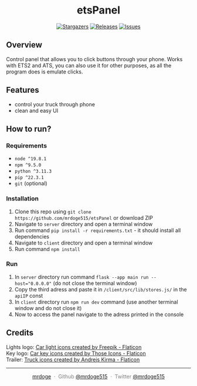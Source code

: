 <h1 align="center">
etsPanel
</h1>

<p align="center">
	<a href="https://github.com/mrdoge515/etsPanel/stargazers">
		<img alt="Stargazers" src="https://img.shields.io/github/stars/mrdoge515/etsPanel?style=for-the-badge&logo=starship&color=C9CBFF&logoColor=D9E0EE&labelColor=302D41"></a>
	<a href="https://github.com/mrdoge515/etsPanel/releases/latest">
		<img alt="Releases" src="https://img.shields.io/github/release/mrdoge515/etsPanel.svg?style=for-the-badge&logo=github&color=F2CDCD&logoColor=D9E0EE&labelColor=302D41"/></a>
	<a href="https://github.com/mrdoge515/etsPanel/issues">
		<img alt="Issues" src="https://img.shields.io/github/issues/mrdoge515/etsPanel?style=for-the-badge&logo=gitbook&color=B5E8E0&logoColor=D9E0EE&labelColor=302D41"></a>
</p>

## Overview

Control panel that allows you to click buttons through your phone. Works with ETS2 and ATS, you can also use it for other purposes, as all the program does is emulate clicks.

## Features

- control your truck through phone
- clean and easy UI

## How to run?

### Requirements

- `node ^19.8.1`
- `npm ^9.5.0`
- `python ^3.11.3`
- `pip ^22.3.1`
- `git` (optional)

### Installation

1. Clone this repo using `git clone https://github.com/mrdoge515/etsPanel` or download ZIP
2. Navigate to `server` directory and open a terminal window
3. Run command `pip install -r requirements.txt` - it should install all dependencies
4. Navigate to `client` directory and open a terminal window
5. Run command `npm install`

### Run

1. In `server` directory run command `flask --app main run --host="0.0.0.0"` (do not close the terminal window)
2. Copy the third adress and paste it in `/client/src/lib/stores.js/` in the `apiIP` const
3. In `client` directory run `npm run dev` command (use another terminal window and do not close it)
4. Now to access the panel navigate to the adress printed in the console

## Credits

Lights logo: <a href="https://www.flaticon.com/free-icons/car-light" title="car light icons">Car light icons created by Freepik - Flaticon</a> <br />
Key logo: <a href="https://www.flaticon.com/free-icons/car-key" title="car key icons">Car key icons created by Those Icons - Flaticon</a> <br />
Trailer: <a href="https://www.flaticon.com/free-icons/truck" title="truck icons">Truck icons created by Andrejs Kirma - Flaticon</a>

---

<p style="color: gray" align="center">
<a href="https://www.mrdoge.xyz">mrdoge</a> &nbsp;&middot;&nbsp;
Github <a href="https://github.com/mrdoge515">@mrdoge515</a> &nbsp;&middot;&nbsp;
Twitter <a href="https://twitter.com/mrdoge515">@mrdoge515</a>
</p>
